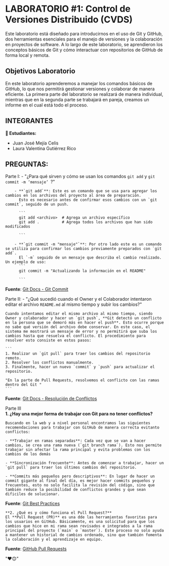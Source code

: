 # LABORATORIO #1: Control de Versiones Distribuido (CVDS)

Este laboratorio está diseñado para introducirnos en el uso de Git y GitHub, dos herramientas esenciales para el manejo de versiones y la colaboración en proyectos de software. A lo largo de este laboratorio, se aprendieron los conceptos básicos de Git y cómo interactuar con repositorios de GitHub de forma local y remota.

## Objetivos Laboratorio

En este laboratorio aprenderemos a manejar los comandos básicos de GitHub, lo que nos permitirá gestionar versiones y colaborar de manera eficiente. La primera parte del laboratorio se realizará de manera individual, mientras que en la segunda parte se trabajará en pareja, creamos un informe en el cual está todo el proceso.

## INTEGRANTES

**👥 Estudiantes:**

- Juan José Mejía Celis
- Laura Valentina Gutiérrez Rico


## PREGUNTAS:

  Parte I:
    - "¿Para qué sirven y cómo se usan los comandos `git add` y `git commit -m ‘mensaje’ `?"

        - **`git add`**: Este es un comando que se usa para agregar los cambios en los archivos del proyecto al área de preparación.
          Esto es necesario antes de confirmar esos cambios con un `git commit`, seguido de un push.

          ```
          git add <archivo>  # Agrega un archivo específico
          git add .          # Agrega todos los archivos que han sido modificados

          ```

        - **`git commit -m "mensaje"`**: Por otro lado este es un comando se utiliza para confirmar los cambios previamente preparados con `git add`. 
          El `-m` seguido de un mensaje que describa el cambio realizado. Un ejemplo de uso:
          ```
          git commit -m "Actualizando la información en el README"

          ```
**Fuente**: [Git Docs - Git Commit](https://git-scm.com/docs/git-commit)

   Parte II:
    - "¿Qué sucedió cuando el Owner y el Colaborador intentaron editar el archivo `README.md` al mismo tiempo y subir los cambios?"
 
 	Cuando intentamos editar el mismo archivo al mismo tiempo, siendo Owner y colaborador y hacer un `git push`, **Git detectó un conflicto en la persona que se demoró más en hacer el push**. Esto ocurre porque no sabe qué versión del archivo debe conservar. En este caso, el sistema me mostrará un mensaje de error y no permitirá que suba los cambios hasta que resuelva el conflicto. El procedimiento para resolver esto consiste en estos pasos:

	```
	1. Realizar un `git pull` para traer los cambios del repositorio remoto.
	2. Resolver los conflictos manualmente.
	3. Finalmente, hacer un nuevo `commit` y `push` para actualizar el repositorio.

	"En la parte de Pull Requests, resolvemos el conflicto con las ramas dentro del Git "
	```

**Fuente**: [Git Docs - Resolución de Conflictos](https://git-scm.com/book/en/v2/Git-Tools-Advanced-Merging)

   Parte III  
	**1. ¿Hay una mejor forma de trabajar con Git para no tener conflictos?**  

	Buscando en la web y a nivel personal encontramos las siguientes recomendaciones para trabajar con GitHub de manera correcta evitanto conflictos:

	- **Trabajar en ramas separadas**: Cada vez que se van a hacer cambios, se crea una rama nueva (`git branch rama`). Esto nos permite trabajar sin afectar la rama principal y evita problemas con los cambios de los demás

	- **Sincronización frecuente**: Antes de comenzar a trabajar, hacer un `git pull` para traer los últimos cambios del repositorio.

	- **Commits más pequeños pero descriptivos**: En lugar de hacer un commit gigante al final del día, es mejor hacer commits pequeños y frecuentes, esto no solo facilita la revisión del código, sino que también reduce la posibilidad de conflictos grandes y que sean dificiles de solucionar.

**Fuente**: [Git Best Practices](https://www.atlassian.com/git/tutorials/comparing-workflows)  


	**2. ¿Qué es y cómo funciona el Pull Request?**  
	El **Pull Request (PR)** es una dde las herramientas favoritas para los usuarios en GitHub. Básicamente, es una solicitud para que los cambios que hice en mi rama sean revisados e integrados a la rama principal del proyecto (`main` o `master`). Este proceso no solo ayuda a mantener un historial de cambios ordenado, sino que también fomenta la colaboración y el aprendizaje en equipo.  

**Fuente**: [GitHub Pull Requests](https://docs.github.com/en/pull-requests)  


"❤️😊"

